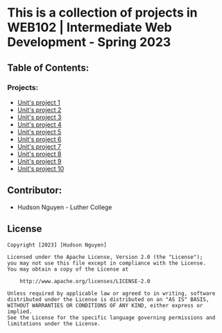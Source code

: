 # This is a collection of projects in WEB102 | Intermediate Web Development - Spring 2023

## Table of Contents:

### Projects:

- [Unit's project 1](https://github.com/Hudson-Pufferfish/codepath-hw/tree/unit01)
- [Unit's project 2]()
- [Unit's project 3]()
- [Unit's project 4]()
- [Unit's project 5]()
- [Unit's project 6]()
- [Unit's project 7]()
- [Unit's project 8]()
- [Unit's project 9]()
- [Unit's project 10]()



## Contributor:

- Hudson Nguyen - Luther College

## License

    Copyright [2023] [Hudson Nguyen]

    Licensed under the Apache License, Version 2.0 (the "License");
    you may not use this file except in compliance with the License.
    You may obtain a copy of the License at

        http://www.apache.org/licenses/LICENSE-2.0

    Unless required by applicable law or agreed to in writing, software
    distributed under the License is distributed on an "AS IS" BASIS,
    WITHOUT WARRANTIES OR CONDITIONS OF ANY KIND, either express or implied.
    See the License for the specific language governing permissions and
    limitations under the License.